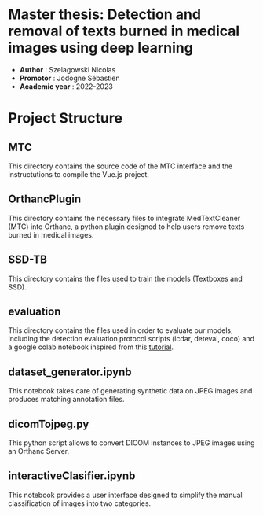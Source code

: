 # Master thesis: Detection and removal of texts burned in medical images using deep learning

- **Author**    : Szelagowski Nicolas
- **Promotor**  : Jodogne Sébastien
- **Academic year** : 2022-2023

# Project Structure

## MTC

This directory contains the source code of the MTC interface and the instructutions to compile the Vue.js project.


## OrthancPlugin

This directory contains the necessary files to integrate MedTextCleaner (MTC) into Orthanc, a python plugin designed to help users remove texts burned in medical images.


## SSD-TB

This directory contains the files used to train the models (Textboxes and SSD).

## evaluation

This directory contains the files used in order to evaluate our models, including the detection evaluation protocol scripts (icdar, deteval, coco) and a google colab notebook inspired from this [tutorial](https://docs.voxel51.com/tutorials/evaluate_detections.html#Evaluating-Object-Detections-with-FiftyOne).


## dataset_generator.ipynb

This notebook takes care of generating synthetic data on JPEG images and produces matching annotation files.

## dicomTojpeg.py

This python script allows to convert DICOM instances to JPEG images using an Orthanc Server.

## interactiveClasifier.ipynb

This notebook provides a user interface designed to simplify the manual classification of images into two categories. 




